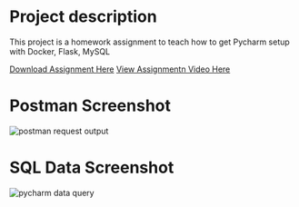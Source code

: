 # Project description
This project is a homework assignment to teach how to get Pycharm setup with Docker, Flask, MySQL

[Download Assignment Here](PPFSQL-Homework.pdf)
[View Assignmentn Video Here]()
# Postman Screenshot
![postman request output](screenshots/postman.png)
# SQL Data Screenshot
![pycharm data query](screenshots/query.png)


